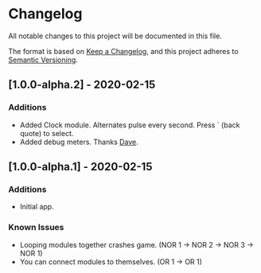 # Changelog
All notable changes to this project will be documented in this file.

The format is based on [Keep a Changelog](https://keepachangelog.com/en/1.0.0/),
and this project adheres to [Semantic Versioning](https://semver.org/spec/v2.0.0.html).

## [1.0.0-alpha.2] - 2020-02-15
### Additions
- Added Clock module. Alternates pulse every second. Press ` (back quote) to select.
- Added debug meters. Thanks [Dave](https://github.com/imdaveead).

## [1.0.0-alpha.1] - 2020-02-15
### Additions
- Initial app.

### Known Issues
- Looping modules together crashes game. (NOR 1 -> NOR 2 -> NOR 3 -> NOR 1)
- You can connect modules to themselves. (OR 1 -> OR 1)
